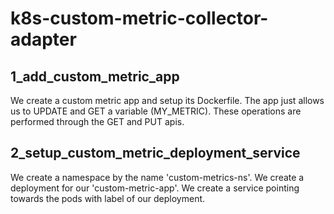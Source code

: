# k8s-custom-metric-collector-adapter

## 1_add_custom_metric_app

We create a custom metric app and setup its Dockerfile. 
The app just allows us to UPDATE and GET a variable (MY_METRIC). 
These operations are performed through the GET and PUT apis.

## 2_setup_custom_metric_deployment_service

We create a namespace by the name 'custom-metrics-ns'.
We create a deployment for our 'custom-metric-app'.
We create a service pointing towards the pods with label of our deployment.

